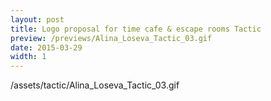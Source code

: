 ```yaml
---
layout: post
title: Logo proposal for time cafe & escape rooms Tactic
preview: /previews/Alina_Loseva_Tactic_03.gif
date: 2015-03-29
width: 1
---
```

/assets/tactic/Alina_Loseva_Tactic_03.gif
